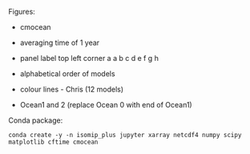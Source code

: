 Figures:
- cmocean
- averaging time of 1 year
- panel label top left corner a
a  b    c    d
e   f   g    h
- alphabetical order of models
- colour lines - Chris (12 models)

- Ocean1 and 2 (replace Ocean 0 with end of Ocean1)


Conda package:


```
conda create -y -n isomip_plus jupyter xarray netcdf4 numpy scipy matplotlib cftime cmocean
```

